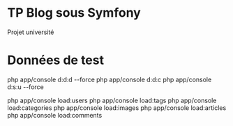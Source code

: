 # TP Blog sous Symfony
Projet université

# Données de test

php app/console d:d:d --force
php app/console d:d:c
php app/console d:s:u --force

php app/console load:users
php app/console load:tags
php app/console load:categories
php app/console load:images
php app/console load:articles
php app/console load:comments
